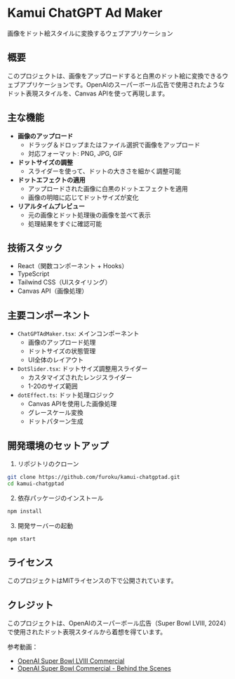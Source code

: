 # Kamui ChatGPT Ad Maker

画像をドット絵スタイルに変換するウェブアプリケーション

## 概要

このプロジェクトは、画像をアップロードすると白黒のドット絵に変換できるウェブアプリケーションです。OpenAIのスーパーボール広告で使用されたようなドット表現スタイルを、Canvas APIを使って再現します。

## 主な機能

- **画像のアップロード**
  - ドラッグ＆ドロップまたはファイル選択で画像をアップロード
  - 対応フォーマット: PNG, JPG, GIF
- **ドットサイズの調整**
  - スライダーを使って、ドットの大きさを細かく調整可能
- **ドットエフェクトの適用**
  - アップロードされた画像に白黒のドットエフェクトを適用
  - 画像の明暗に応じてドットサイズが変化
- **リアルタイムプレビュー**
  - 元の画像とドット処理後の画像を並べて表示
  - 処理結果をすぐに確認可能

## 技術スタック

- React（関数コンポーネント + Hooks）
- TypeScript
- Tailwind CSS（UIスタイリング）
- Canvas API（画像処理）

## 主要コンポーネント

- `ChatGPTAdMaker.tsx`: メインコンポーネント
  - 画像のアップロード処理
  - ドットサイズの状態管理
  - UI全体のレイアウト
- `DotSlider.tsx`: ドットサイズ調整用スライダー
  - カスタマイズされたレンジスライダー
  - 1-20のサイズ範囲
- `dotEffect.ts`: ドット処理ロジック
  - Canvas APIを使用した画像処理
  - グレースケール変換
  - ドットパターン生成

## 開発環境のセットアップ

1. リポジトリのクローン
```bash
git clone https://github.com/furoku/kamui-chatgptad.git
cd kamui-chatgptad
```

2. 依存パッケージのインストール
```bash
npm install
```

3. 開発サーバーの起動
```bash
npm start
```

## ライセンス

このプロジェクトはMITライセンスの下で公開されています。

## クレジット

このプロジェクトは、OpenAIのスーパーボール広告（Super Bowl LVIII, 2024）で使用されたドット表現スタイルから着想を得ています。

参考動画：
- [OpenAI Super Bowl LVIII Commercial](https://www.youtube.com/watch?v=Y8GtKnz6Zs8)
- [OpenAI Super Bowl Commercial - Behind the Scenes](https://www.youtube.com/watch?v=kIhb5pEo_j0) 